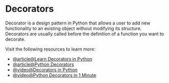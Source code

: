 # Decorators

Decorator is a design pattern in Python that allows a user to add new functionality to an existing object without modifying its structure. Decorators are usually called before the definition of a function you want to decorate.

Visit the following resources to learn more:

- [@article@Learn Decorators in Python](https://pythonbasics.org/decorators/)
- [@article@Python Decorators](https://www.datacamp.com/tutorial/decorators-python)
- [@video@Decorators in Python](https://www.youtube.com/watch?v=FXUUSfJO_J4)
- [@video@Python Decorators in 1 Minute](https://www.youtube.com/watch?v=BE-L7xu8pO4)
